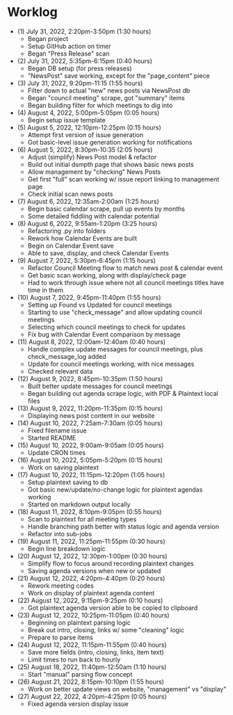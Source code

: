 # Worklog

- (1) July 31, 2022, 2:20pm-3:50pm (1:30 hours)
  - Began project
  - Setup GitHub action on timer
  - Began "Press Release" scan
- (2) July 31, 2022, 5:35pm-6:15pm (0:40 hours)
  - Began DB setup (for press releases)
  - "NewsPost" save working, except for the "page_content" piece
- (3) July 31, 2022, 9:20pm-11:15 (1:55 hours)
  - Filter down to actual "new" news posts via NewsPost db
  - Began "council meeting" scrape, got "summary" items
  - Began building filter for which meetings to dig into
- (4) August 4, 2022, 5:00pm-5:05pm (0:05 hours)
  - Begin setup issue template
- (5) August 5, 2022, 12:10pm-12:25pm (0:15 hours)
  - Attempt first version of issue generation
  - Got basic-level issue generation working for notifications
- (6) August 5, 2022, 8:30pm-10:35 (2:05 hours)
  - Adjust (simplify) News Post model & refactor
  - Build out initial dsmpth page that shows basic news posts
  - Allow management by "checking" News Posts
  - Get first "full" scan working w/ issue report linking to management page
  - Check initial scan news posts
- (7) August 6, 2022, 12:35am-2:00am (1:25 hours)
  - Begin basic calendar scrape, pull up events by months
  - Some detailed fiddling with calendar potential
- (8) August 6, 2022, 9:55am-1:20pm (3:25 hours)
  - Refactoring .py into folders
  - Rework how Calendar Events are built
  - Begin on Calendar Event save
  - Able to save, display, and check Calendar Events
- (9) August 7, 2022, 5:30pm-6:45pm (1:15 hours)
  - Refactor Council Meeting flow to match news post & calendar event
  - Get basic scan working, along with display/check page
  - Had to work through issue where not all council meetings titles have time in them
- (10) August 7, 2022, 9:45pm-11:40pm (1:55 hours)
  - Setting up Found vs Updated for council meetings
  - Starting to use "check_message" and allow updating council meetings
  - Selecting which council meetings to check for updates
  - Fix bug with Calendar Event comparison by message
- (11) August 8, 2022, 12:00am-12:40am (0:40 hours)
  - Handle complex update messages for council meetings, plus check_message_log added
  - Update for council meetings working, with nice messages
  - Checked relevant data
- (12) August 9, 2022, 8:45pm-10:35pm (1:50 hours)
  - Built better update messages for council meetings
  - Began building out agenda scrape logic, with PDF & Plaintext local files
- (13) August 9, 2022, 11:20pm-11:35pm (0:15 hours)
  - Displaying news post content in our website
- (14) August 10, 2022, 7:25am-7:30am (0:05 hours)
  - Fixed filename issue
  - Started README
- (15) August 10, 2022, 9:00am-9:05am (0:05 hours)
  - Update CRON times
- (16) August 10, 2022, 5:05pm-5:20pm (0:15 hours)
  - Work on saving plaintext
- (17) August 10, 2022, 11:15pm-12:20pm (1:05 hours)
  - Setup plaintext saving to db
  - Got basic new/update/no-change logic for plaintext agendas working
  - Started on markdown output locally
- (18) August 11, 2022, 8:10pm-9:05pm (0:55 hours)
  - Scan to plaintext for all meeting types
  - Handle branching path better with status logic and agenda version
  - Refactor into sub-jobs
- (19) August 11, 2022, 11:25pm-11:55pm (0:30 hours)
  - Begin line breakdown logic
- (20) August 12, 2022, 12:30pm-1:00pm (0:30 hours)
  - Simplify flow to focus around recording plaintext changes
  - Saving agenda versions when new or updated
- (21) August 12, 2022, 4:20pm-4:40pm (0:20 hours)
  - Rework meeting codes
  - Work on display of plaintext agenda content
- (22) August 12, 2022, 9:15pm-9:25pm (0:10 hours)
  - Got plaintext agenda version able to be copied to clipboard
- (23) August 12, 2022, 10:25pm-11:05pm (0:40 hours)
  - Beginning on plaintext parsing logic
  - Break out intro, closing, links w/ some "cleaning" logic
  - Prepare to parse items
- (24) August 12, 2022, 11:15pm-11:55pm (0:40 hours)
  - Save more fields (intro, closing, links, item text)
  - Limit times to run back to hourly
- (25) August 18, 2022, 11:40pm-12:50am (1:10 hours)
  - Start "manual" parsing flow concept
- (26) August 21, 2022, 8:15pm-10:10pm (1:55 hours)
  - Work on better update views on website, "management" vs "display"
- (27) August 22, 2022, 4:20pm-4:25pm (0:05 hours)
  - Fixed agenda version display issue
